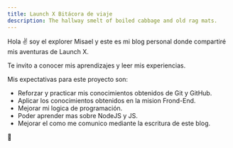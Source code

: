 ```yaml
---
title: Launch X Bitácora de viaje
description: The hallway smelt of boiled cabbage and old rag mats.
---
```


Hola ✌️  soy el explorer Misael y este es mi blog personal donde compartiré mis aventuras de Launch X.

Te invito a conocer mis aprendizajes y leer mis experiencias.

Mis expectativas para este proyecto son:

- Reforzar y practicar mis conocimientos obtenidos de Git y GitHub.
- Aplicar los conocimientos obtenidos en la mision Frond-End.
- Mejorar mi logica de programación.
- Poder aprender mas sobre NodeJS y JS.
- Mejorar el como me comunico mediante la escritura de este blog.

🚀
